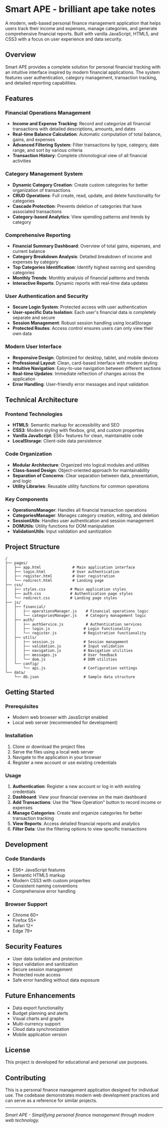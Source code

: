 # Smart APE - brilliant ape take notes

A modern, web-based personal finance management application that helps users track their income and expenses, manage categories, and generate comprehensive financial reports. Built with vanilla JavaScript, HTML5, and CSS3 with a focus on user experience and data security.

## Overview

Smart APE provides a complete solution for personal financial tracking with an intuitive interface inspired by modern financial applications. The system features user authentication, category management, transaction tracking, and detailed reporting capabilities.

## Features

### Financial Operations Management
- **Income and Expense Tracking**: Record and categorize all financial transactions with detailed descriptions, amounts, and dates
- **Real-time Balance Calculation**: Automatic computation of total balance, gains, and expenses
- **Advanced Filtering System**: Filter transactions by type, category, date range, and sort by various criteria
- **Transaction History**: Complete chronological view of all financial activities

### Category Management System
- **Dynamic Category Creation**: Create custom categories for better organization of transactions
- **CRUD Operations**: Full create, read, update, and delete functionality for categories
- **Cascade Protection**: Prevents deletion of categories that have associated transactions
- **Category-based Analytics**: View spending patterns and trends by category

### Comprehensive Reporting
- **Financial Summary Dashboard**: Overview of total gains, expenses, and current balance
- **Category Breakdown Analysis**: Detailed breakdown of income and expenses by category
- **Top Categories Identification**: Identify highest earning and spending categories
- **Monthly Trends**: Monthly analysis of financial patterns and trends
- **Interactive Reports**: Dynamic reports with real-time data updates

### User Authentication and Security
- **Secure Login System**: Protected access with user authentication
- **User-specific Data Isolation**: Each user's financial data is completely separate and secure
- **Session Management**: Robust session handling using localStorage
- **Protected Routes**: Access control ensures users can only view their own data

### Modern User Interface
- **Responsive Design**: Optimized for desktop, tablet, and mobile devices
- **Professional Layout**: Clean, card-based interface with modern styling
- **Intuitive Navigation**: Easy-to-use navigation between different sections
- **Real-time Updates**: Immediate reflection of changes across the application
- **Error Handling**: User-friendly error messages and input validation

## Technical Architecture

### Frontend Technologies
- **HTML5**: Semantic markup for accessibility and SEO
- **CSS3**: Modern styling with flexbox, grid, and custom properties
- **Vanilla JavaScript**: ES6+ features for clean, maintainable code
- **LocalStorage**: Client-side data persistence

### Code Organization
- **Modular Architecture**: Organized into logical modules and utilities
- **Class-based Design**: Object-oriented approach for maintainability
- **Separation of Concerns**: Clear separation between data, presentation, and logic
- **Utility Libraries**: Reusable utility functions for common operations

### Key Components
- **OperationsManager**: Handles all financial transaction operations
- **CategoriesManager**: Manages category creation, editing, and deletion
- **SessionUtils**: Handles user authentication and session management
- **DOMUtils**: Utility functions for DOM manipulation
- **ValidationUtils**: Input validation and sanitization

## Project Structure

```
/
├── pages/
│   ├── app.html              # Main application interface
│   ├── login.html            # User authentication
│   ├── register.html         # User registration
│   └── redirect.html         # Landing page
├── css/
│   ├── styles.css           # Main application styles
│   ├── auth.css             # Authentication page styles
│   └── redirect.css         # Landing page styles
├── js/
│   ├── financial/
│   │   ├── operationsManager.js    # Financial operations logic
│   │   └── categoriesManager.js    # Category management logic
│   ├── auth/
│   │   ├── authService.js          # Authentication services
│   │   ├── login.js               # Login functionality
│   │   └── register.js            # Registration functionality
│   ├── utils/
│   │   ├── session.js             # Session management
│   │   ├── validation.js          # Input validation
│   │   ├── navigation.js          # Navigation utilities
│   │   ├── messages.js            # User feedback
│   │   └── dom.js                 # DOM utilities
│   └── config/
│       └── api.js                 # Configuration settings
└── data/
    └── db.json                    # Sample data structure
```

## Getting Started

### Prerequisites
- Modern web browser with JavaScript enabled
- Local web server (recommended for development)

### Installation
1. Clone or download the project files
2. Serve the files using a local web server
3. Navigate to the application in your browser
4. Register a new account or use existing credentials

### Usage
1. **Authentication**: Register a new account or log in with existing credentials
2. **Dashboard**: View your financial overview on the main dashboard
3. **Add Transactions**: Use the "New Operation" button to record income or expenses
4. **Manage Categories**: Create and organize categories for better transaction tracking
5. **View Reports**: Access detailed financial reports and analytics
6. **Filter Data**: Use the filtering options to view specific transactions

## Development

### Code Standards
- ES6+ JavaScript features
- Semantic HTML5 markup
- Modern CSS3 with custom properties
- Consistent naming conventions
- Comprehensive error handling

### Browser Support
- Chrome 60+
- Firefox 55+
- Safari 12+
- Edge 79+

## Security Features

- User data isolation and protection
- Input validation and sanitization
- Secure session management
- Protected route access
- Safe error handling without data exposure

## Future Enhancements

- Data export functionality
- Budget planning and alerts
- Visual charts and graphs
- Multi-currency support
- Cloud data synchronization
- Mobile application version

## License

This project is developed for educational and personal use purposes.

## Contributing

This is a personal finance management application designed for individual use. The codebase demonstrates modern web development practices and can serve as a reference for similar projects.

---

*Smart APE - Simplifying personal finance management through modern web technology.*
